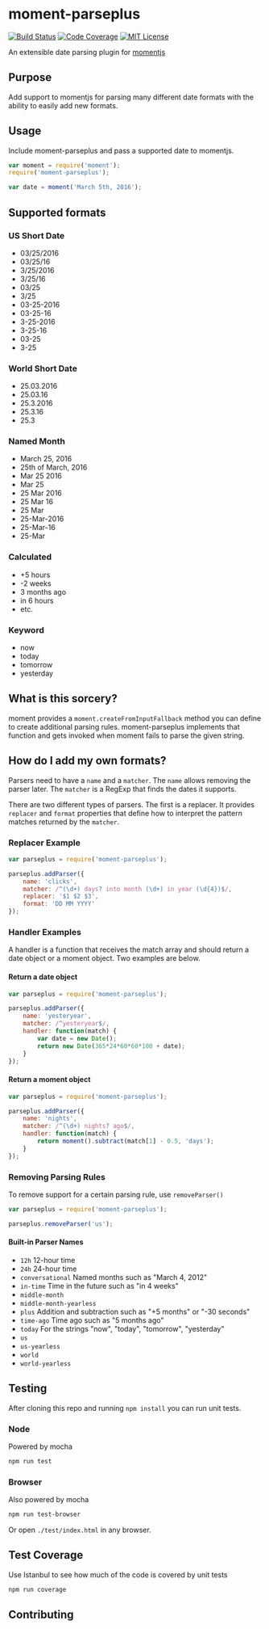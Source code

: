 # moment-parseplus

[![Build Status](https://travis-ci.org/kensnyder/moment-parseplus.svg?branch=master&v0.9.0)](https://travis-ci.org/kensnyder/moment-parseplus)
[![Code Coverage](https://codecov.io/gh/kensnyder/moment-parseplus/branch/master/graph/badge.svg?v0.9.0)](https://codecov.io/gh/kensnyder/moment-parseplus)
[![MIT License](https://img.shields.io/npm/l/express.svg)](https://opensource.org/licenses/MIT)

An extensible date parsing plugin for [momentjs](http://momentjs.com)

## Purpose

Add support to momentjs for parsing many different date formats with
 the ability to easily add new formats.

## Usage

Include moment-parseplus and pass a supported date to momentjs.

```js
var moment = require('moment');
require('moment-parseplus');

var date = moment('March 5th, 2016');
```

## Supported formats

### US Short Date
- 03/25/2016
- 03/25/16
- 3/25/2016
- 3/25/16
- 03/25
- 3/25
- 03-25-2016
- 03-25-16
- 3-25-2016
- 3-25-16
- 03-25
- 3-25

### World Short Date
- 25.03.2016
- 25.03.16
- 25.3.2016
- 25.3.16
- 25.3

### Named Month
- March 25, 2016
- 25th of March, 2016
- Mar 25 2016
- Mar 25
- 25 Mar 2016
- 25 Mar 16
- 25 Mar
- 25-Mar-2016
- 25-Mar-16
- 25-Mar

### Calculated
- +5 hours
- -2 weeks
- 3 months ago
- in 6 hours
- etc.

### Keyword
- now
- today
- tomorrow
- yesterday

## What is this sorcery?

moment provides a `moment.createFromInputFallback` method you can define
to create additional parsing rules. moment-parseplus implements that
function and gets invoked when moment fails to parse the given string.

## How do I add my own formats?

Parsers need to have a `name` and a `matcher`. The `name` allows
removing the parser later. The `matcher` is a RegExp that finds the
dates it supports.

There are two different types of parsers. The first is a replacer.
It provides `replacer` and `format` properties that define how to
interpret the pattern matches returned by the `matcher`.

### Replacer Example

```js
var parseplus = require('moment-parseplus');

parseplus.addParser({
	name: 'clicks',
	matcher: /^(\d+) days? into month (\d+) in year (\d{4})$/,
	replacer: '$1 $2 $3',
	format: 'DD MM YYYY'
});
```

### Handler Examples

A handler is a function that receives the match array and should return
a date object or a moment object. Two examples are below.

#### Return a date object

```js
var parseplus = require('moment-parseplus');

parseplus.addParser({
	name: 'yesteryear',
	matcher: /^yesteryear$/,
	handler: function(match) {
		var date = new Date();
		return new Date(365*24*60*60*100 + date);
	}
});
```

#### Return a moment object

```js
var parseplus = require('moment-parseplus');

parseplus.addParser({
	name: 'nights',
	matcher: /^(\d+) nights? ago$/,
	handler: function(match) {
		return moment().subtract(match[1] - 0.5, 'days');
	}
});
```

### Removing Parsing Rules

To remove support for a certain parsing rule, use `removeParser()`

```js
var parseplus = require('moment-parseplus');

parseplus.removeParser('us');
```

#### Built-in Parser Names

- `12h` 12-hour time
- `24h` 24-hour time
- `conversational` Named months such as "March 4, 2012"
- `in-time` Time in the future such as "in 4 weeks"
- `middle-month`
- `middle-month-yearless`
- `plus` Addition and subtraction such as "+5 months" or "-30 seconds"
- `time-ago` Time ago such as "5 months ago"
- `today` For the strings "now", "today", "tomorrow", "yesterday"
- `us`
- `us-yearless`
- `world`
- `world-yearless`

## Testing

After cloning this repo and running `npm install` you can run unit tests.

### Node

Powered by mocha

```bash
npm run test
```

### Browser

Also powered by mocha

```bash
npm run test-browser
```

Or open `./test/index.html` in any browser.

## Test Coverage

Use Istanbul to see how much of the code is covered by unit tests

```bash
npm run coverage
```

## Contributing
